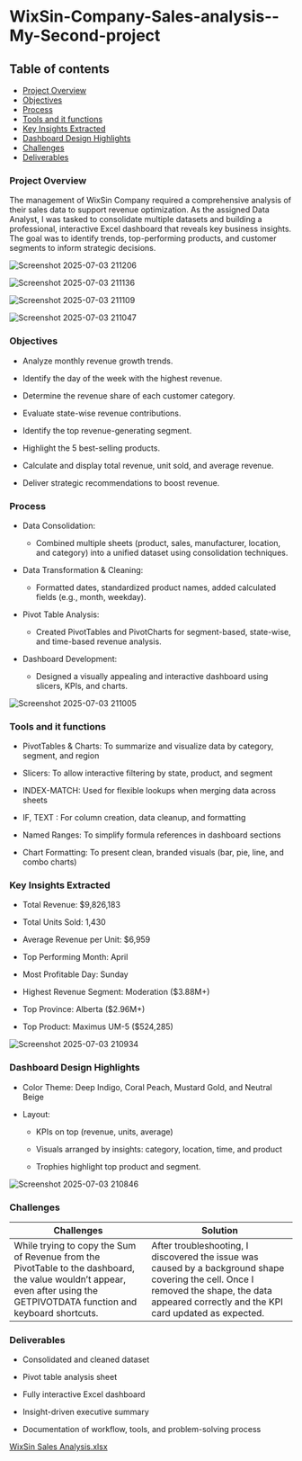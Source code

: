 # WixSin-Company-Sales-analysis--My-Second-project

## Table of contents
- [Project Overview](#project-overview)
- [Objectives](#objectives)
- [Process](#process)
- [Tools and it functions](#tools-and-it-functions)
- [Key Insights Extracted](#key-insights-extracted)
- [Dashboard Design Highlights](#dashboard-design-highlights)
- [Challenges](#challenges)
- [Deliverables](#deliverables)

### Project Overview
The management of WixSin Company required a comprehensive analysis of their sales data to support revenue optimization. As the assigned Data Analyst, I was tasked to consolidate multiple datasets and building a professional, interactive Excel dashboard that reveals key business insights. The goal was to identify trends, top-performing products, and customer segments to inform strategic decisions.

![Screenshot 2025-07-03 211206](https://github.com/user-attachments/assets/a1c2f993-31ba-49a1-b61e-29ac8f48ca54)

![Screenshot 2025-07-03 211136](https://github.com/user-attachments/assets/3d6facb2-8cea-4cc6-9797-220f51148fbd)

![Screenshot 2025-07-03 211109](https://github.com/user-attachments/assets/eb50927a-1356-41ba-be1e-4194dc47600d)

![Screenshot 2025-07-03 211047](https://github.com/user-attachments/assets/ba93ba4e-abdd-4b6a-bddd-8d0e031b2a33)


### Objectives
- Analyze monthly revenue growth trends.

- Identify the day of the week with the highest revenue.

- Determine the revenue share of each customer category.

- Evaluate state-wise revenue contributions.

- Identify the top revenue-generating segment.

- Highlight the 5 best-selling products.

- Calculate and display total revenue, unit sold, and average revenue.

- Deliver strategic recommendations to boost revenue.

### Process
- Data Consolidation:

  - Combined multiple sheets (product, sales, manufacturer, location, and category) into a unified dataset using consolidation techniques.

- Data Transformation & Cleaning:

  - Formatted dates, standardized product names, added calculated fields (e.g., month, weekday).

- Pivot Table Analysis:

  - Created PivotTables and PivotCharts for segment-based, state-wise, and time-based revenue analysis.

- Dashboard Development:

  - Designed a visually appealing and interactive dashboard using slicers, KPIs, and charts.

![Screenshot 2025-07-03 211005](https://github.com/user-attachments/assets/5c1ce7ab-c1c3-4873-bfd1-f5d61d52b793)

### Tools and it functions
- PivotTables & Charts: To summarize and visualize data by category, segment, and region

- Slicers: 	To allow interactive filtering by state, product, and segment

- INDEX-MATCH:	Used for flexible lookups when merging data across sheets

- IF, TEXT :	For column creation, data cleanup, and formatting

- Named Ranges:	To simplify formula references in dashboard sections

- Chart Formatting:	To present clean, branded visuals (bar, pie, line, and combo charts)


### Key Insights Extracted
- Total Revenue: $9,826,183

- Total Units Sold: 1,430

- Average Revenue per Unit: $6,959

- Top Performing Month: April

- Most Profitable Day: Sunday

- Highest Revenue Segment: Moderation ($3.88M+)

- Top Province: Alberta ($2.96M+)

- Top Product: Maximus UM-5 ($524,285)

![Screenshot 2025-07-03 210934](https://github.com/user-attachments/assets/8786b174-a99f-41fc-81fb-668ca12b2c3e)

### Dashboard Design Highlights
- Color Theme: Deep Indigo, Coral Peach, Mustard Gold, and Neutral Beige

- Layout:

  - KPIs on top (revenue, units, average)

  - Visuals arranged by insights: category, location, time, and product

  - Trophies highlight top product and segment.
  
![Screenshot 2025-07-03 210846](https://github.com/user-attachments/assets/add2fc30-2d80-4b41-aca2-e633f28b61cf)

### Challenges
| Challenges | Solution |
|----------- | -------- |
| While trying to copy the Sum of Revenue from the PivotTable to the dashboard, the value wouldn’t appear, even after using the GETPIVOTDATA function and keyboard shortcuts. | After troubleshooting, I discovered the issue was caused by a background shape covering the cell. Once I removed the shape, the data appeared correctly and the KPI card updated as expected.|
 
  ### Deliverables
  
 - Consolidated and cleaned dataset

- Pivot table analysis sheet

- Fully interactive Excel dashboard

- Insight-driven executive summary

- Documentation of workflow, tools, and problem-solving process

[WixSin Sales Analysis.xlsx](https://github.com/user-attachments/files/21050476/WixSin.Sales.Analysis.xlsx)
